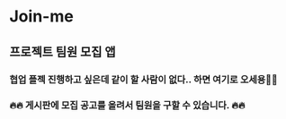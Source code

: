 # Join-me
## 프로젝트 팀원 모집 앱
### 협업 플젝 진행하고 싶은데 같이 할 사람이 없다.. 하면 여기로 오세용👋👋
### 🔥🔥 게시판에 모집 공고를 올려서 팀원을 구할 수 있습니다. 🔥🔥

